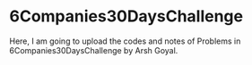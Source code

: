 # 6Companies30DaysChallenge
Here, I am going to upload the codes and notes of Problems in 6Companies30DaysChallenge by Arsh Goyal.

